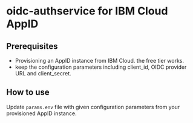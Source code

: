 # oidc-authservice for IBM Cloud AppID

## Prerequisites

* Provisioning an AppID instance from IBM Cloud. the free tier works.
* keep the configuration parameters including client_id, OIDC provider URL and client_secret.

## How to use

Update `params.env` file with given configuration parameters from your provisioned AppID instance.